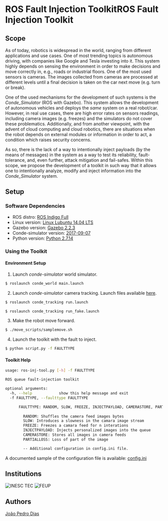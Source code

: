 #  ROS Fault Injection ToolkitROS Fault Injection Toolkit

## Scope

As of today, robotics is widespread in the world, ranging from different applications and use cases. One of most trending topics is autonomous driving, with companies like Google and Tesla investing into it. This system highly depends on sensing the environment in order to make decisions and move correctly in, e.g., roads or industrial floors. One of the most used sensors is cameras. The images collected from cameras are processed at different levels until a final decision is taken on the car next move (e.g. turn or break). 

One of the used mechanisms for the development of such systems is the *Conde_Simulator*  (ROS with Gazebo). This system allows the development of autonomous vehicles and deploys the *same* system on a real robot/car. However, in real use cases, there are high error rates on sensors readings, including camera images (e.g. freezes) and the simulators do not cover these problematics. Additionally, and from another viewpoint, with the advent of cloud computing and cloud robotics, there are situations when the robot depends on external modules or information in order to act, a condition which raises security concerns.

As so, there is the lack of a way to intentionally inject payloads (by the means of messages) in the system as a way to test its reliability, fault-tolerance, and, even further, attack mitigation and fail-safes. Within this scope, we propose the development of a toolkit in such way that it allows one to intentionally analyze, modify and inject information into the *Conde_Simulator* system.

## Setup

### Software Dependencies

- ROS distro: [ROS Indigo Full](http://wiki.ros.org/indigo)
- Linux version: [Linux Lubuntu 14.04 LTS](https://lubuntu.net/)
- Gazebo version: [Gazebo 2.2.3](http://gazebosim.org/)
- Conde-simulator version: [2017-09-07](https://bitbucket.org/ee09115/conde_simulator_student)
- Python version: [Python 2.7.14](https://www.python.org/)

### Using the Toolkit

#### Environment Setup

1. Launch _conde-simulator_ world simulator.
 ```bash
 $ roslaunch conde_world main.launch 
 ```
2.  Launch _conde-simulator_ camera tracking. Launch files available [here](conde_simualtor). 
 ```bash
 $ roslaunch conde_tracking run.launch
 ``` 
 ```bash
 $ roslaunch conde_tracking run_fake.launch
 ``` 
 

3. Make the robot move forward.
 ```bash 
 $ ./move_scripts/samplemove.sh
 ``` 

4. Launch the toolkit with the fault to inject.
 ```bash
 $ python script.py -f FAULTTYPE 
 ```

#### Toolkit Help

```bash
usage: ros-inj-tool.py [-h] -f FAULTTYPE

ROS queue fault-injection toolkit

optional arguments:
  -h, --help            show this help message and exit
  -f FAULTTYPE, --faulttype FAULTTYPE

      FAULTTYPE: RANDOM, SLOW, FREEZE, INJECTPAYLOAD, CAMERASTORE, PARTIALLOSS
      
        RANDOM: Shuffles the camera feed images bytes
        SLOW: Introduces a slowness in the camara image stream
        FREEZE: Freezes a camara feed for n interations
        INJECTPAYLOAD: Injects personalized images into the queue
        CAMERASTORE: Stores all images in camera feeds
        PARTIALLOSS: Loss of part of the image

        -- Additional configuration in config.ini file.
```

A documented sample of the configuration file is available: [config.ini](config.ini)

## Institutions

![INESC TEC](/resources/inesc.png)
![FEUP](/resources/feup.png)

## Authors

[João Pedro Dias](http://jpdias.me)